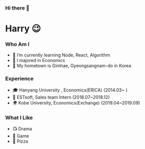 ### Hi there 👋

<!--
**Jangsukwoo/Jangsukwoo** is a ✨ _special_ ✨ repository because its `README.md` (this file) appears on your GitHub profile.

Here are some ideas to get you started:

- 🔭 I’m currently working on ...
- 🌱 I’m currently learning ...
- 👯 I’m looking to collaborate on ...
- 🤔 I’m looking for help with ...
- 💬 Ask me about ...
- 📫 How to reach me: ...
- 😄 Pronouns: ...
- ⚡ Fun fact: ...
-->

# Harry 😉
### Who Am I
- 🌱 I’m currently learning Node, React, Algorithm
- 🥇 I majored in Economics
- 🚅 My hometown is Gimhae, Gyeongsangnam-do in Korea

### Experience
- 🎓 Hanyang University , Economics(ERICA) (2014.03~ )
- 💊 ESTsoft, Sales team Intern (2018.07~2018.12)
- 🌍 Kobe University, Economics(Exchange) (2019.04~2019.09)

### What I Like
- 📺 Drama
- 🔵 Game
- 🍕 Pizza
